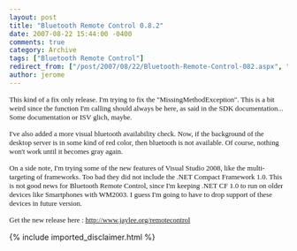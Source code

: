 ```yaml
---
layout: post
title: "Bluetooth Remote Control 0.8.2"
date: 2007-08-22 15:44:00 -0400
comments: true
category: Archive
tags: ["Bluetooth Remote Control"]
redirect_from: ["/post/2007/08/22/Bluetooth-Remote-Control-082.aspx", "/post/2007/08/22/bluetooth-remote-control-082.aspx"]
author: jerome
---
```

<!-- more -->
<p>
<font face="Verdana" size="2">This kind of a fix only release. I&#39;m trying to fix the &quot;MissingMethodException&quot;. This is a bit weird since the function I&#39;m calling should always be here, as said in the SDK documentation... Some documentation or ISV&nbsp;glich, maybe.</font>
</p>
<p>
<font face="Verdana" size="2">I&#39;ve also added a more visual bluetooth availability check. Now, if the background of the desktop server is in some kind of red color, then bluetooth is not available. Of course, nothing won&#39;t work until it becomes gray again.</font>
</p>
<p>
<font face="Verdana" size="2">On a side note, I&#39;m trying some of the new features of Visual Studio 2008, like the multi-targeting of frameworks. Too bad they did not include the&nbsp;.NET Compact Framework 1.0. This is not good news for Bluetooth Remote Control, since I&#39;m keeping .NET CF 1.0 to run on older devices like Smartphones with WM2003. I guess I&#39;m going to&nbsp;have to drop support of these devices in future version.</font>
</p>
<p>
<font face="Verdana" size="2">Get the new release&nbsp;here : </font><a href="http://www.jaylee.org/remotecontrol"><font face="Verdana" size="2">http://www.jaylee.org/remotecontrol</font></a>
</p>

{% include imported_disclaimer.html %}
